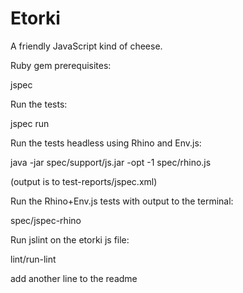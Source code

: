 
# Etorki

A friendly JavaScript kind of cheese.

Ruby gem prerequisites:

  jspec
  

Run the tests:

  jspec run


Run the tests headless using Rhino and Env.js:

  java -jar spec/support/js.jar -opt -1 spec/rhino.js

  (output is to test-reports/jspec.xml)
  

Run the Rhino+Env.js tests with output to the terminal:

  spec/jspec-rhino
  

Run jslint on the etorki js file:

  lint/run-lint
  
  

add another line to the readme
